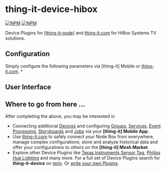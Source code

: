 # thing-it-device-hibox

[![NPM](https://nodei.co/npm/thing-it-device-hibox.png)](https://nodei.co/npm/thing-it-device-hibox/)
[![NPM](https://nodei.co/npm-dl/thing-it-device-hibox.png)](https://nodei.co/npm/thing-it-device-hibox/)

Device Plugins for [[thing-it-node]](https://github.com/marcgille/thing-it-node) and [thing-it.com](wwww.thing-it.com) for HiBox Systems TV solutions.

## Configuration

Simply configure the following parameters via [thing-it] Mobile or [thing-it.com](wwww.thing-it.com).
* 

## User Interface


## Where to go from here ...

After completing the above, you may be interested in

* Connecting additional [Devices](https://www.thing-it.com/thing-it/#/documentationPanel/mobileClient/deviceConfiguration) and configuring
[Groups](https://www.thing-it.com/thing-it/#/documentationPanel/mobileClient/groupConfiguration), 
[Services](https://www.thing-it.com/thing-it/#/documentationPanel/mobileClient/serviceConfiguration), 
[Event Processing](https://www.thing-it.com/thing-it/#/documentationPanel/mobileClient/eventConfiguration), 
[Storyboards](https://www.thing-it.com/thing-it/#/documentationPanel/mobileClient/storyboardConfiguration) and 
[Jobs](https://www.thing-it.com/thing-it/#/documentationPanel/mobileClient/jobConfiguration) via your **[thing-it] Mobile App**.
* Use [thing-it.com](https://www.thing-it.com) to safely connect your Node Box from everywhere, manage complex configurations, store and analyze historical data 
and offer your configurations to others on the **[thing-it] Mesh Market**.
* Explore other Device Plugins like [Texas Instruments Sensor Tag](https://www.npmjs.com/package/thing-it-device-ti-sensortag), [Philips Hue Lighting](https://www.npmjs.com/package/thing-it-device-philips-hue) and many more. For a full set of 
Device Plugins search for **thing-it-device** on [npm](https://www.npmjs.com/). Or [write your own Plugins](https://github.com/marcgille/thing-it-node/wiki/Plugin-Development-Concepts).